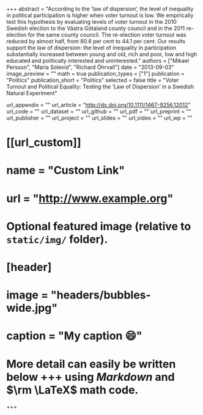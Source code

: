 +++
abstract = "According to the ‘law of dispersion’, the level of inequality in political participation is higher when voter turnout is low. We empirically test this hypothesis by evaluating levels of voter turnout in the 2010 Swedish election to the Västra Götaland county council and in the 2011 re-election for the same county council. The re-election voter turnout was reduced by almost half, from 80.6 per cent to 44.1 per cent. Our results support the law of dispersion: the level of inequality in participation substantially increased between young and old, rich and poor, low and high educated and politically interested and uninterested."
authors = ["Mikael Persson", "Maria Solevid", "Richard Öhrvall"]
date = "2013-09-03"
image_preview = ""
math = true
publication_types = ["1"]
publication = "Politics"
publication_short = "Politics"
selected = false
title = "Voter Turnout and Political Equality: Testing the ‘Law of Dispersion’ in a Swedish Natural Experiment"

url_appendix = ""
url_article = "http://dx.doi.org/10.1111/1467-9256.12012"
url_code = ""
url_dataset = ""
url_github = ""
url_pdf = ""
url_preprint = ""
url_publisher  = ""
url_project = ""
url_slides = ""
url_video = ""
url_wp = ""

# [[url_custom]]
# name = "Custom Link"
# url = "http://www.example.org"

# Optional featured image (relative to `static/img/` folder).
# [header]
# image = "headers/bubbles-wide.jpg"
# caption = "My caption :smile:"


# More detail can easily be written below +++ using *Markdown* and $\rm \LaTeX$ math code.
+++


